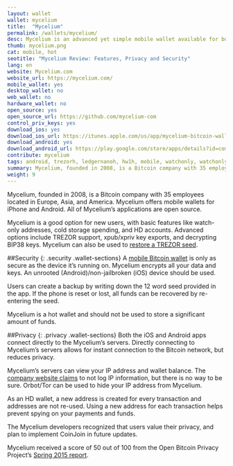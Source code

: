 ```yaml
---
layout: wallet
wallet: mycelium
title:  "Mycelium"
permalink: /wallets/mycelium/
desc: Mycelium is an advanced yet simple mobile wallet available for both Android and iOS devices and gives you full control of your private keys.
thumb: mycelium.png
cat: mobile, hot
seotitle: "Mycelium Review: Features, Privacy and Security"
lang: en
website: Mycelium.com
website_url: https://mycelium.com/
mobile_wallet: yes
desktop_wallet: no
web_wallet: no
hardware_wallet: no
open_source: yes
open_source_url: https://github.com/mycelium-com
control_priv_keys: yes
download_ios: yes
download_ios_url: https://itunes.apple.com/us/app/mycelium-bitcoin-wallet/id943912290?mt=8
download_android: yes
download_android_url: https://play.google.com/store/apps/details?id=com.mycelium.wallet
contribute: mycelium
tags: android, trezorh, ledgernanoh, hw1h, mobile, watchonly, watchonlyxpub, privatekeyimport, pincode, multiaccounts, hdwallet, customfee, bip38, bip39, hwh, coinapult, csspending, bip44, bip70
summary: Mycelium, founded in 2008, is a Bitcoin company with 35 employees located in Europe, Asia, and America. Mycelium offers mobile wallets for iPhone and Android. Mycelium is a good option for beginners, with features like watch-only addresses, cold storage spending, and HD accounts. Advanced features include TREZOR & Ledger support, xpub/xpriv key exports, and decrypting BIP38 keys. Mycelium can also restore hardware wallet seeds from TREZOR or Ledger. Mycelium is the most popular Bitcoin wallet on Android. 
weight: 9
---
```

Mycelium, founded in 2008, is a Bitcoin company with 35 employees located in Europe, Asia, and America. Mycelium offers mobile wallets for iPhone and Android. All of Mycelium’s applications are open source.

Mycelium is a good option for new users, with basic features like watch-only addresses, cold storage spending, and HD accounts. Advanced options include TREZOR support, xpub/xpriv key exports, and decrypting BIP38 keys. Mycelium can also be used to [restore a TREZOR seed](/kb/restore-trezor-seed-mycelium-android/).

##Security
{: .security .wallet-sections}
A [mobile Bitcoin wallet](/wallets/) is only as secure as the device it’s running on. Mycelium encrypts all your data and keys. An unrooted (Android)/non-jailbroken (iOS) device should be used.

Users can create a backup by writing down the 12 word seed provided in the app. If the phone is reset or lost, all funds can be recovered by re-entering the seed.

Mycelium is a hot wallet and should not be used to store a significant amount of funds.

##Privacy
{: .privacy .wallet-sections}
Both the iOS and Android apps connect directly to the Mycelium’s servers. Directly connecting to Mycelium’s servers allows for instant connection to the Bitcoin network, but reduces privacy.

Mycelium’s servers can view your IP address and wallet balance. The [company website claims](https://www.mycelium.com/wallet/FAQ.html#q019) to not log IP information, but there is no way to be sure. Orbot/Tor can be used to hide your IP address from Mycelium.

As an HD wallet, a new address is created for every transaction and addresses are not re-used. Using a new address for each transaction helps prevent spying on your payments and funds.

The Mycelium developers recognized that users value their privacy, and plan to implement CoinJoin in future updates.

Mycelium received a score of 50 out of 100 from the Open Bitcoin Privacy Project’s [Spring 2015 report](http://www.openbitcoinprivacyproject.org/2015/05/spring-2015-wallet-privacy-rating-report/).